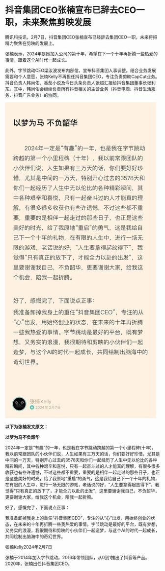# 抖音集团CEO张楠宣布已辞去CEO一职，未来聚焦剪映发展

腾讯科技讯，2月7日，抖音集团CEO张楠宣布已经辞去集团CEO一职，未来将把精力聚焦在剪映的发展上。

张楠表示，2024年是她加入公司的第十年，希望在下一个十年再折腾一些热爱的事情，跟着这个AI时代一起成长。

此外，字节跳动CEO梁汝波发布内部信，宣布抖音集团人事调整。结合业务发展需要和个人意愿，张楠Kelly不再担任抖音集团CEO，专注负责剪映CapCut业务。抖音负责人韩尚佑、番茄小说及今日头条负责人张超汇报给抖音集团董事长张利东。其中，韩尚佑会继续负责所有抖音相关的主营业务（抖音电商、抖音生活服务、抖音广告业务）的协同。

![a63c5006e308d89bddc1f5d4d76fcc41.jpg](https://raw.githubusercontent.com/qqhsx/qqnews_image/main/2024/02/07/抖音集团CEO张楠宣布已辞去CEO一职，未来聚焦剪映发展/a63c5006e308d89bddc1f5d4d76fcc41.jpg)

**以下为张楠发文原文：**

**以梦为马不负韶华**

2024年一定是“有趣”的一年，也是我在字节跳动跨越的第一个小里程碑(十年)，我以前常跟团队的小伙伴们说，人生如果有三万天的话，你们要好好珍惜，尤其是中间的一万天，特别开心过去的3578天和你们一起经历了人生中无以伦比的各种精彩瞬间，其中各种艰辛和喜悦，只有一起奋斗过的人才能真的理解，有很多很多收获也有些许遗憾，不过这些都不重要，重要的是相伴一起走过的那些日子，也正是这些美好的时光，给了我原地“重启”的勇气，这是我给自己下一个十年的礼物，在有限的人生中，进行一场无限的游戏，老话说的好，“人生要拿得起放得下”，我觉得“只有真正的放下了，才能全力以赴的出发”，这里要谢谢我自己，不负韶华，更要谢谢大家，给我这个机会，陪我一起折腾。

好了，感慨完了，下面说点正事：

我准备卸掉我身上的重任“抖音集团CEO”，专注的从“心”出发，用始终创业的状态，在未来的十年再折腾一些我热爱的事情。字节跳动是最好的平台，既有梦想，又务实的浪漫，我很期待和剪映的小伙伴们一起造梦，与这个AI的时代一起成长，共同绘制出脑海中的奇幻世界。

张楠Kelly2024年2月7日

张楠于2014年加入字节跳动，2016年带领团队，从0到1推出了抖音等产品。2020年，张楠出任抖音集团CEO。

